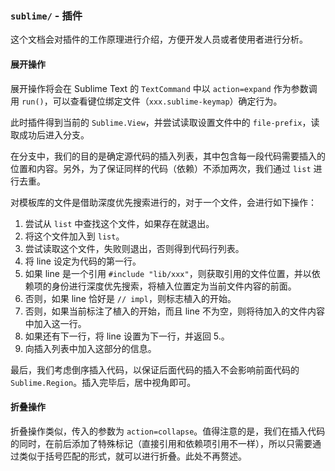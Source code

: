 ### `sublime/` - 插件

这个文档会对插件的工作原理进行介绍，方便开发人员或者使用者进行分析。

#### 展开操作

展开操作将会在 Sublime Text 的 `TextCommand` 中以 `action=expand` 作为参数调用 `run()`，可以查看键位绑定文件（`xxx.sublime-keymap`）确定行为。

此时插件得到当前的 `Sublime.View`，并尝试读取设置文件中的 `file-prefix`，读取成功后进入分支。

在分支中，我们的目的是确定源代码的插入列表，其中包含每一段代码需要插入的位置和内容。另外，为了保证同样的代码（依赖）不添加两次，我们通过 `list` 进行去重。

对模板库的文件是借助深度优先搜索进行的，对于一个文件，会进行如下操作：

1. 尝试从 `list` 中查找这个文件，如果存在就退出。
2. 将这个文件加入到 `list`。
3. 尝试读取这个文件，失败则退出，否则得到代码行列表。
4. 将 line 设定为代码的第一行。
5. 如果 line 是一个引用 `#include "lib/xxx"`，则获取引用的文件位置，并以依赖项的身份进行深度优先搜索，将植入位置定为当前文件内容的前面。
6. 否则，如果 line 恰好是 `// impl`，则标志植入的开始。
7. 否则，如果当前标注了植入的开始，而且 line 不为空，则将待加入的文件内容中加入这一行。
8. 如果还有下一行，将 line 设置为下一行，并返回 5.。
9. 向插入列表中加入这部分的信息。

最后，我们考虑倒序插入代码，以保证后面代码的插入不会影响前面代码的 `Sublime.Region`。插入完毕后，居中视角即可。

#### 折叠操作

折叠操作类似，传入的参数为 `action=collapse`。值得注意的是，我们在插入代码的同时，在前后添加了特殊标记（直接引用和依赖项引用不一样），所以只需要通过类似于括号匹配的形式，就可以进行折叠。此处不再赘述。